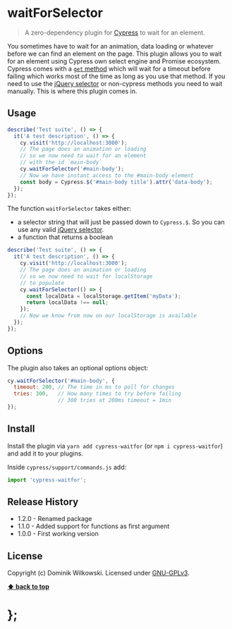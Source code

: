 waitForSelector
=======

> A zero-dependency plugin for [Cypress](https://www.cypress.io/) to wait for an element.

You sometimes have to wait for an animation, data loading or whatever before we can find an element on the page.
This plugin allows you to wait for an element using Cypress own select engine and Promise ecosystem.
Cypress comes with a [`get` method](https://docs.cypress.io/api/commands/get.html#Arguments) which will wait for a timeout before failing which works most of
the time as long as you use that method.
If you need to use the [jQuery selector](https://docs.cypress.io/api/utilities/$.html) or non-cypress methods you need to wait manually.
This is where this plugin comes in.

## Usage

```js
describe('Test suite', () => {
  it('A test description', () => {
    cy.visit('http://localhost:3000');
    // The page does an animation or loading
    // so we now need to wait for an element
    // with the id `main-body`
    cy.waitForSelector('#main-body');
    // Now we have instant access to the #main-body element
    const body = Cypress.$('#main-body title').attr('data-body');
  });
});
```

The function `waitForSelector` takes either:
- a selector string that will just be passed down to `Cypress.$`. 
	So you can use any valid [jQuery selector](https://api.jquery.com/jQuery/).
- a function that returns a boolean

```js
describe('Test suite', () => {
  it('A test description', () => {
    cy.visit('http://localhost:3000');
    // The page does an animation or loading
    // so we now need to wait for localStorage
    // to populate
    cy.waitForSelector(() => {
      const localData = localStorage.getItem('myData');
      return localData !== null;
    });
    // Now we know from now on our localStorage is available
  });
});
```

## Options

The plugin also takes an optional options object:

```js
cy.waitForSelector('#main-body', {
  timeout: 200, // The time in ms to poll for changes
  tries: 300,   // How many times to try before failing
                // 300 tries at 200ms timeout = 1min
});
```

## Install

Install the plugin via `yarn add cypress-waitfor` (or `npm i cypress-waitfor`) and add it to your plugins.

Inside `cypress/support/commands.js` add:

```js
import 'cypress-waitfor';
```

## Release History

* 1.2.0 - Renamed package
* 1.1.0 - Added support for functions as first argument
* 1.0.0 - First working version

## License

Copyright (c) Dominik Wilkowski.
Licensed under [GNU-GPLv3](https://raw.githubusercontent.com/https://github.com/dominikwilkowski/cypress-waitfor/master/LICENSE).

**[⬆ back to top](#contents)**

# };
